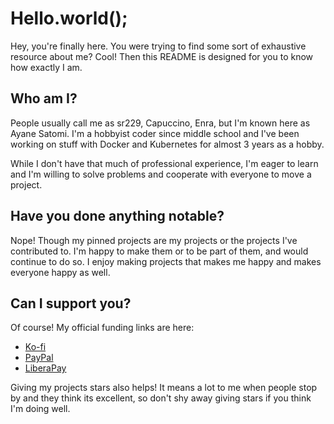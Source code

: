 # Hello.world();

Hey, you're finally here. You were trying to find some sort of exhaustive resource about me? Cool! Then this README is designed for you to know how exactly I am.


## Who am I?

People usually call me as sr229, Capuccino, Enra, but I'm known here as Ayane Satomi. I'm a hobbyist coder since middle school and I've been working on stuff with Docker and Kubernetes for almost 3 years as a hobby.

While I don't have that much of professional experience, I'm eager to learn and I'm willing to solve problems and cooperate with everyone to move a project. 


## Have you done anything notable?

Nope! Though my pinned projects are my projects or the projects I've contributed to. I'm happy to make them or to be part of them, and would continue to do so. I enjoy making projects that makes me happy and makes everyone happy as well.


## Can I support you?

Of course! My official funding links are here:

- [Ko-fi](https://ko-fi.com/capuccino)
- [PayPal](https://paypal.me/chinodesuuu)
- [LiberaPay](https://liberapay.com/chinodesuuu/)

Giving my projects stars also helps! It means a lot to me when people stop by and they think its excellent, so don't shy away giving stars if you think I'm doing well.
